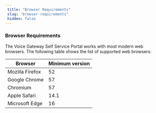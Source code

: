 ```yaml
---
 title: "Browser Requirements" 
 slug: "browser-requirements" 
 hidden: false 
---
```


### Browser Requirements

The Voice Gateway Self Service Portal works with most modern web browsers. The following table shows the list of supported web browsers:

| Browser         | Minimum version |
| --------------- | --------------- |
| Mozilla Firefox | 52              |
| Google Chrome   | 57              |
| Chromium        | 57              |
| Apple Safari    | 14.1            |
| Microsoft Edge  | 16              |
